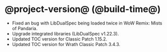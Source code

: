 # @project-version@ (@build-time@)

* Fixed an bug with LibDualSpec being loaded twice in WoW Remix: Mists of Pandaria.
* Upgrade integrated libraries (LibDualSpec v1.22.3).
* Updated TOC version for Classic Patch 1.15.2.
* Updated TOC version for Wrath Classic Patch 3.4.3.

